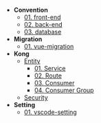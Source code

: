 - **Convention**
  - [01. front-end](/document/convention/frontend.md?id=vuejs-코드-컨벤션-가이드)
  - [02. back-end](/document/convention/backend.md?id=java-amp-spring-코드-컨벤션-가이드)
  - [03. database](/document/convention/database.md?id=db-가이드-문서)
- **Migration**
  - [01. vue-migration](/document/migration/vue-migration.md?id=vue2-→-vue3-마이그레이션-대시보드)
- **Kong**
  - [Entity](/document/kong/entity.md)
    - [01. Service](/document/kong/entities/service.md)
    - [02. Route](/document/kong/entities/route.md)
    - [03. Consumer](/document/kong/entities/consumer.md)
    - [04. Consumer Group](/document/kong/entities/consumer-group.md)
  - [Security](/document/kong/security.md)
- **Setting**
  - [01. vscode-setting](/document/vscode-setting.md?id=vs-code-개발-환경-설정-가이드)
